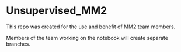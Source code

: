 # Unsupervised_MM2
This repo was created for the use and benefit of MM2 team members.

Members of the team working on the notebook will create separate branches.
